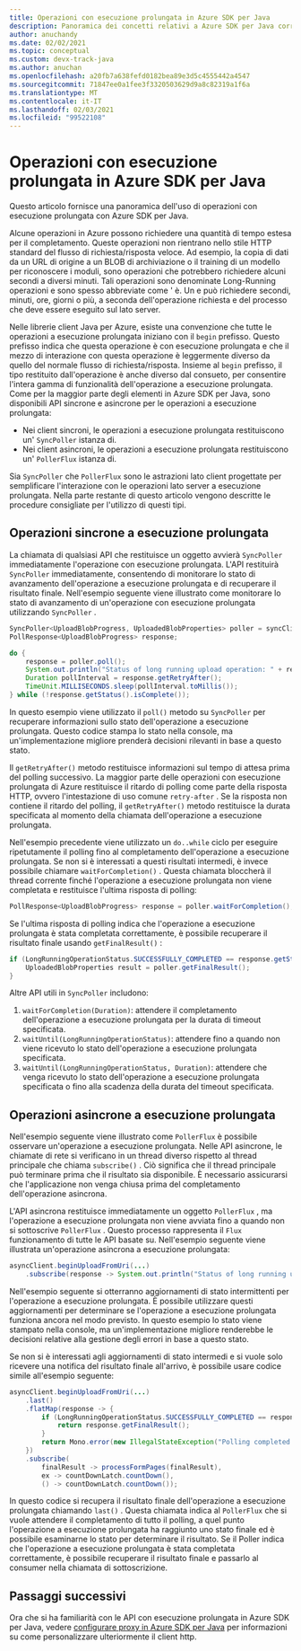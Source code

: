 ```yaml
---
title: Operazioni con esecuzione prolungata in Azure SDK per Java
description: Panoramica dei concetti relativi a Azure SDK per Java correlati a operazioni a esecuzione prolungata
author: anuchandy
ms.date: 02/02/2021
ms.topic: conceptual
ms.custom: devx-track-java
ms.author: anuchan
ms.openlocfilehash: a20fb7a638fefd0182bea89e3d5c4555442a4547
ms.sourcegitcommit: 71847ee0a1fee3f3320503629d9a8c82319a1f6a
ms.translationtype: MT
ms.contentlocale: it-IT
ms.lasthandoff: 02/03/2021
ms.locfileid: "99522108"
---
```

# <a name="long-running-operations-in-the-azure-sdk-for-java"></a>Operazioni con esecuzione prolungata in Azure SDK per Java

Questo articolo fornisce una panoramica dell'uso di operazioni con esecuzione prolungata con Azure SDK per Java.

Alcune operazioni in Azure possono richiedere una quantità di tempo estesa per il completamento. Queste operazioni non rientrano nello stile HTTP standard del flusso di richiesta/risposta veloce. Ad esempio, la copia di dati da un URL di origine a un BLOB di archiviazione o il training di un modello per riconoscere i moduli, sono operazioni che potrebbero richiedere alcuni secondi a diversi minuti. Tali operazioni sono denominate Long-Running operazioni e sono spesso abbreviate come ' è. Un e può richiedere secondi, minuti, ore, giorni o più, a seconda dell'operazione richiesta e del processo che deve essere eseguito sul lato server.

Nelle librerie client Java per Azure, esiste una convenzione che tutte le operazioni a esecuzione prolungata iniziano con il `begin` prefisso. Questo prefisso indica che questa operazione è con esecuzione prolungata e che il mezzo di interazione con questa operazione è leggermente diverso da quello del normale flusso di richiesta/risposta. Insieme al `begin` prefisso, il tipo restituito dall'operazione è anche diverso dal consueto, per consentire l'intera gamma di funzionalità dell'operazione a esecuzione prolungata. Come per la maggior parte degli elementi in Azure SDK per Java, sono disponibili API sincrone e asincrone per le operazioni a esecuzione prolungata:

* Nei client sincroni, le operazioni a esecuzione prolungata restituiscono un' `SyncPoller` istanza di.
* Nei client asincroni, le operazioni a esecuzione prolungata restituiscono un' `PollerFlux` istanza di.

Sia `SyncPoller` che `PollerFlux` sono le astrazioni lato client progettate per semplificare l'interazione con le operazioni lato server a esecuzione prolungata. Nella parte restante di questo articolo vengono descritte le procedure consigliate per l'utilizzo di questi tipi.

## <a name="synchronous-long-running-operations"></a>Operazioni sincrone a esecuzione prolungata

La chiamata di qualsiasi API che restituisce un oggetto avvierà `SyncPoller` immediatamente l'operazione con esecuzione prolungata. L'API restituirà `SyncPoller` immediatamente, consentendo di monitorare lo stato di avanzamento dell'operazione a esecuzione prolungata e di recuperare il risultato finale. Nell'esempio seguente viene illustrato come monitorare lo stato di avanzamento di un'operazione con esecuzione prolungata utilizzando `SyncPoller` .

```java
SyncPoller<UploadBlobProgress, UploadedBlobProperties> poller = syncClient.beginUploadFromUri(<URI to upload from>)
PollResponse<UploadBlobProgress> response;

do {
    response = poller.poll();
    System.out.println("Status of long running upload operation: " + response.getStatus());
    Duration pollInterval = response.getRetryAfter();
    TimeUnit.MILLISECONDS.sleep(pollInterval.toMillis());
} while (!response.getStatus().isComplete());
```

In questo esempio viene utilizzato il `poll()` metodo su `SyncPoller` per recuperare informazioni sullo stato dell'operazione a esecuzione prolungata. Questo codice stampa lo stato nella console, ma un'implementazione migliore prenderà decisioni rilevanti in base a questo stato.

Il `getRetryAfter()` metodo restituisce informazioni sul tempo di attesa prima del polling successivo. La maggior parte delle operazioni con esecuzione prolungata di Azure restituisce il ritardo di polling come parte della risposta HTTP, ovvero l'intestazione di uso comune `retry-after` . Se la risposta non contiene il ritardo del polling, il `getRetryAfter()` metodo restituisce la durata specificata al momento della chiamata dell'operazione a esecuzione prolungata.

Nell'esempio precedente viene utilizzato un `do..while` ciclo per eseguire ripetutamente il polling fino al completamento dell'operazione a esecuzione prolungata. Se non si è interessati a questi risultati intermedi, è invece possibile chiamare `waitForCompletion()` . Questa chiamata bloccherà il thread corrente finché l'operazione a esecuzione prolungata non viene completata e restituisce l'ultima risposta di polling:

```java
PollResponse<UploadBlobProgress> response = poller.waitForCompletion();
```

Se l'ultima risposta di polling indica che l'operazione a esecuzione prolungata è stata completata correttamente, è possibile recuperare il risultato finale usando `getFinalResult()` :

```java
if (LongRunningOperationStatus.SUCCESSFULLY_COMPLETED == response.getStatus()) {
    UploadedBlobProperties result = poller.getFinalResult();
}
```

Altre API utili in `SyncPoller` includono:

1. `waitForCompletion(Duration)`: attendere il completamento dell'operazione a esecuzione prolungata per la durata di timeout specificata.
1. `waitUntil(LongRunningOperationStatus)`: attendere fino a quando non viene ricevuto lo stato dell'operazione a esecuzione prolungata specificata.
1. `waitUntil(LongRunningOperationStatus, Duration)`: attendere che venga ricevuto lo stato dell'operazione a esecuzione prolungata specificata o fino alla scadenza della durata del timeout specificata.

## <a name="asynchronous-long-running-operations"></a>Operazioni asincrone a esecuzione prolungata

Nell'esempio seguente viene illustrato come `PollerFlux` è possibile osservare un'operazione a esecuzione prolungata. Nelle API asincrone, le chiamate di rete si verificano in un thread diverso rispetto al thread principale che chiama `subscribe()` . Ciò significa che il thread principale può terminare prima che il risultato sia disponibile. È necessario assicurarsi che l'applicazione non venga chiusa prima del completamento dell'operazione asincrona.

L'API asincrona restituisce immediatamente un oggetto `PollerFlux` , ma l'operazione a esecuzione prolungata non viene avviata fino a quando non si sottoscrive `PollerFlux` . Questo processo rappresenta il `Flux` funzionamento di tutte le API basate su. Nell'esempio seguente viene illustrata un'operazione asincrona a esecuzione prolungata:

```java
asyncClient.beginUploadFromUri(...)
    .subscribe(response -> System.out.println("Status of long running upload operation: " + response.getStatus()));
```

Nell'esempio seguente si otterranno aggiornamenti di stato intermittenti per l'operazione a esecuzione prolungata. È possibile utilizzare questi aggiornamenti per determinare se l'operazione a esecuzione prolungata funziona ancora nel modo previsto. In questo esempio lo stato viene stampato nella console, ma un'implementazione migliore renderebbe le decisioni relative alla gestione degli errori in base a questo stato.

Se non si è interessati agli aggiornamenti di stato intermedi e si vuole solo ricevere una notifica del risultato finale all'arrivo, è possibile usare codice simile all'esempio seguente:

```java
asyncClient.beginUploadFromUri(...)
    .last()
    .flatMap(response -> {
        if (LongRunningOperationStatus.SUCCESSFULLY_COMPLETED == response.getStatus()) {
            return response.getFinalResult();
        }
        return Mono.error(new IllegalStateException("Polling completed unsuccessfully with status: "+ response.getStatus()));
    })
    .subscribe(
        finalResult -> processFormPages(finalResult),
        ex -> countDownLatch.countDown(),
        () -> countDownLatch.countDown());
```

In questo codice si recupera il risultato finale dell'operazione a esecuzione prolungata chiamando `last()` . Questa chiamata indica al `PollerFlux` che si vuole attendere il completamento di tutto il polling, a quel punto l'operazione a esecuzione prolungata ha raggiunto uno stato finale ed è possibile esaminarne lo stato per determinare il risultato. Se il Poller indica che l'operazione a esecuzione prolungata è stata completata correttamente, è possibile recuperare il risultato finale e passarlo al consumer nella chiamata di sottoscrizione.

## <a name="next-steps"></a>Passaggi successivi

Ora che si ha familiarità con le API con esecuzione prolungata in Azure SDK per Java, vedere [configurare proxy in Azure SDK per Java](proxying.md) per informazioni su come personalizzare ulteriormente il client http.
